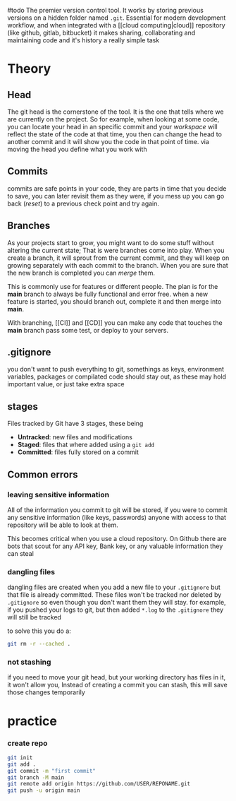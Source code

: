 #todo 
The premier version control tool. It works by storing previous versions on a hidden folder named `.git`. Essential for modern development workflow, and when integrated with a [[cloud computing|cloud]] repository (like github, gitlab, bitbucket) it makes sharing, collaborating and maintaining code and it's history a really simple task

# Theory
## Head
The git head is the cornerstone of the tool. It is the one that tells where we are currently on the project. So for example, when looking at some code, you can locate your head in an specific commit and your *workspace* will reflect the state of the code at that time, you then can change the head to another commit and it will show you the code in that point of time. via moving the head you define what you work with    
## Commits
commits are safe points in your code, they are parts in time that you decide to save, you can later revisit them as they were, if you mess up you can go back (*reset*) to a previous check point and try again. 
## Branches
As your projects start to grow, you might want to do some stuff without altering the current state; That is were branches come into play. When you create a branch, it will sprout from the current commit, and they will keep on growing separately with each commit to the branch. When you are sure that the new branch is completed you can *merge* them.

This is commonly use for features or different people. The plan is for the **main** branch to always be fully functional and error free. when a new feature is started, you should branch out, complete it and then merge into **main**.

With branching, [[CI]] and [[CD]] you can make any code that touches the **main** branch pass some test, or deploy to your servers. 

## .gitignore
you don't want to push everything to git, somethings as keys, environment variables, packages or compilated code should stay out, as these may hold important value, or just take extra space 
## stages
Files tracked by Git have 3 stages, these being 
- **Untracked**: new files and modifications
- **Staged**:  files that where added using a `git add`
- **Committed**: files fully stored on a commit

## Common errors
### leaving sensitive information
All of the information you commit to git will be stored, if you were to commit any sensitive information (like keys, passwords) anyone with access to that repository will be able to look at them.

This becomes critical when you use a cloud repository. On Github there are bots that scout for any API key, Bank key, or any valuable information they can steal
### dangling files
dangling files are created when you add a new file to your `.gitignore` but that file is already committed. These files won't be tracked nor deleted by `.gitignore` so even though you don't want them they will stay.
for example, if you pushed your logs to git, but then added `*.log` to the `.gitignore` they will still be tracked

to solve this you do a:
```sh
git rm -r --cached .
```
### not stashing
if you need to move your git head, but your working directory has files in it, it won't allow you, Instead of creating a commit you can stash, this will save those changes temporarily
# practice
### create repo
```sh
git init
git add .
git commit -m "first commit"
git branch -M main
git remote add origin https://github.com/USER/REPONAME.git
git push -u origin main
```